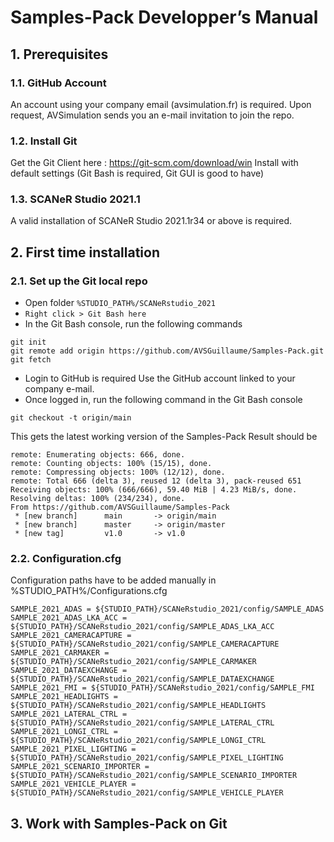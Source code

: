 # Samples-Pack Developper’s Manual

## 1. Prerequisites
### 1.1. GitHub Account
An account using your company email (avsimulation.fr) is required.
Upon request, AVSimulation sends you an e-mail invitation to join the repo.

### 1.2. Install Git
Get the Git Client here : https://git-scm.com/download/win
Install with default settings (Git Bash is required, Git GUI is good to have)

### 1.3. SCANeR Studio 2021.1
A valid installation of SCANeR Studio 2021.1r34 or above is required.

## 2. First time installation
### 2.1. Set up the Git local repo
* Open folder `%STUDIO_PATH%/SCANeRstudio_2021`
* `Right click > Git Bash here`
* In the Git Bash console, run the following commands
```
git init
git remote add origin https://github.com/AVSGuillaume/Samples-Pack.git
git fetch
```
* Login to GitHub is required
Use the GitHub account linked to your company e-mail.
* Once logged in, run the following command in the Git Bash console
```
git checkout -t origin/main
```
This gets the latest working version of the Samples-Pack
Result should be
```
remote: Enumerating objects: 666, done.
remote: Counting objects: 100% (15/15), done.
remote: Compressing objects: 100% (12/12), done.
remote: Total 666 (delta 3), reused 12 (delta 3), pack-reused 651
Receiving objects: 100% (666/666), 59.40 MiB | 4.23 MiB/s, done.
Resolving deltas: 100% (234/234), done.
From https://github.com/AVSGuillaume/Samples-Pack
 * [new branch]      main       -> origin/main
 * [new branch]      master     -> origin/master
 * [new tag]         v1.0       -> v1.0
```
### 2.2. Configuration.cfg
Configuration paths have to be added manually in %STUDIO_PATH%/Configurations.cfg
```
SAMPLE_2021_ADAS = ${STUDIO_PATH}/SCANeRstudio_2021/config/SAMPLE_ADAS
SAMPLE_2021_ADAS_LKA_ACC = ${STUDIO_PATH}/SCANeRstudio_2021/config/SAMPLE_ADAS_LKA_ACC
SAMPLE_2021_CAMERACAPTURE = ${STUDIO_PATH}/SCANeRstudio_2021/config/SAMPLE_CAMERACAPTURE
SAMPLE_2021_CARMAKER = ${STUDIO_PATH}/SCANeRstudio_2021/config/SAMPLE_CARMAKER
SAMPLE_2021_DATAEXCHANGE = ${STUDIO_PATH}/SCANeRstudio_2021/config/SAMPLE_DATAEXCHANGE
SAMPLE_2021_FMI = ${STUDIO_PATH}/SCANeRstudio_2021/config/SAMPLE_FMI
SAMPLE_2021_HEADLIGHTS = ${STUDIO_PATH}/SCANeRstudio_2021/config/SAMPLE_HEADLIGHTS
SAMPLE_2021_LATERAL_CTRL = ${STUDIO_PATH}/SCANeRstudio_2021/config/SAMPLE_LATERAL_CTRL
SAMPLE_2021_LONGI_CTRL = ${STUDIO_PATH}/SCANeRstudio_2021/config/SAMPLE_LONGI_CTRL
SAMPLE_2021_PIXEL_LIGHTING = ${STUDIO_PATH}/SCANeRstudio_2021/config/SAMPLE_PIXEL_LIGHTING
SAMPLE_2021_SCENARIO_IMPORTER = ${STUDIO_PATH}/SCANeRstudio_2021/config/SAMPLE_SCENARIO_IMPORTER
SAMPLE_2021_VEHICLE_PLAYER = ${STUDIO_PATH}/SCANeRstudio_2021/config/SAMPLE_VEHICLE_PLAYER
```
## 3. Work with Samples-Pack on Git


	
